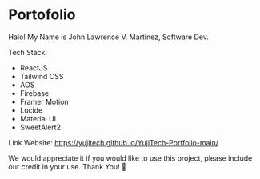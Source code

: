 # Portofolio  
Halo! 
My Name is John Lawrence V. Martinez, Software Dev.

Tech Stack: 
- ReactJS
- Tailwind CSS
- AOS
- Firebase
- Framer Motion
- Lucide
- Material UI
- SweetAlert2

Link Website:
  https://yujitech.github.io/YujiTech-Portfolio-main/ 

We would appreciate it if you would like to use this project, please include our credit in your use. Thank You! 🙏

 
